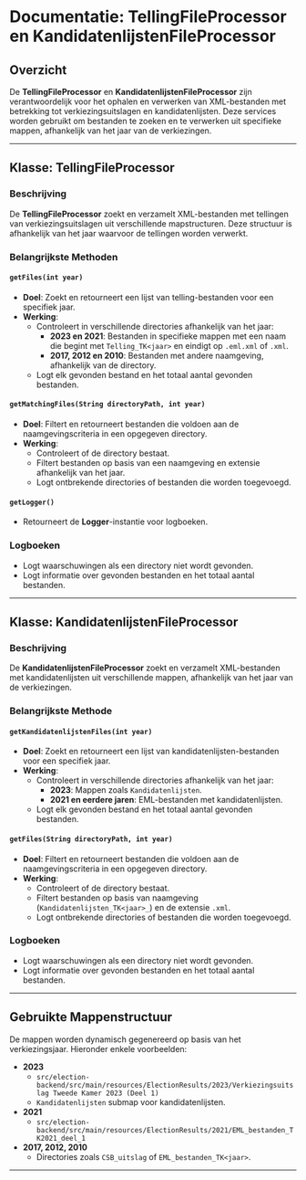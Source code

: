 # Documentatie: TellingFileProcessor en KandidatenlijstenFileProcessor

## Overzicht
De **TellingFileProcessor** en **KandidatenlijstenFileProcessor** zijn verantwoordelijk voor het ophalen en verwerken van XML-bestanden met betrekking tot verkiezingsuitslagen en kandidatenlijsten. Deze services worden gebruikt om bestanden te zoeken en te verwerken uit specifieke mappen, afhankelijk van het jaar van de verkiezingen.

---

## Klasse: TellingFileProcessor

### Beschrijving
De **TellingFileProcessor** zoekt en verzamelt XML-bestanden met tellingen van verkiezingsuitslagen uit verschillende mapstructuren. Deze structuur is afhankelijk van het jaar waarvoor de tellingen worden verwerkt.

### Belangrijkste Methoden

#### `getFiles(int year)`
- **Doel**: Zoekt en retourneert een lijst van telling-bestanden voor een specifiek jaar.
- **Werking**:
    - Controleert in verschillende directories afhankelijk van het jaar:
        - **2023 en 2021**: Bestanden in specifieke mappen met een naam die begint met `Telling_TK<jaar>` en eindigt op `.eml.xml` of `.xml`.
        - **2017, 2012 en 2010**: Bestanden met andere naamgeving, afhankelijk van de directory.
    - Logt elk gevonden bestand en het totaal aantal gevonden bestanden.

#### `getMatchingFiles(String directoryPath, int year)`
- **Doel**: Filtert en retourneert bestanden die voldoen aan de naamgevingscriteria in een opgegeven directory.
- **Werking**:
    - Controleert of de directory bestaat.
    - Filtert bestanden op basis van een naamgeving en extensie afhankelijk van het jaar.
    - Logt ontbrekende directories of bestanden die worden toegevoegd.

#### `getLogger()`
- Retourneert de **Logger**-instantie voor logboeken.

### Logboeken
- Logt waarschuwingen als een directory niet wordt gevonden.
- Logt informatie over gevonden bestanden en het totaal aantal bestanden.

---

## Klasse: KandidatenlijstenFileProcessor

### Beschrijving
De **KandidatenlijstenFileProcessor** zoekt en verzamelt XML-bestanden met kandidatenlijsten uit verschillende mappen, afhankelijk van het jaar van de verkiezingen.

### Belangrijkste Methode

#### `getKandidatenlijstenFiles(int year)`
- **Doel**: Zoekt en retourneert een lijst van kandidatenlijsten-bestanden voor een specifiek jaar.
- **Werking**:
    - Controleert in verschillende directories afhankelijk van het jaar:
        - **2023**: Mappen zoals `Kandidatenlijsten`.
        - **2021 en eerdere jaren**: EML-bestanden met kandidatenlijsten.
    - Logt elk gevonden bestand en het totaal aantal gevonden bestanden.

#### `getFiles(String directoryPath, int year)`
- **Doel**: Filtert en retourneert bestanden die voldoen aan de naamgevingscriteria in een opgegeven directory.
- **Werking**:
    - Controleert of de directory bestaat.
    - Filtert bestanden op basis van naamgeving (`Kandidatenlijsten_TK<jaar>_`) en de extensie `.xml`.
    - Logt ontbrekende directories of bestanden die worden toegevoegd.

### Logboeken
- Logt waarschuwingen als een directory niet wordt gevonden.
- Logt informatie over gevonden bestanden en het totaal aantal bestanden.

---

## Gebruikte Mappenstructuur

De mappen worden dynamisch gegenereerd op basis van het verkiezingsjaar. Hieronder enkele voorbeelden:

- **2023**
    - `src/election-backend/src/main/resources/ElectionResults/2023/Verkiezingsuitslag Tweede Kamer 2023 (Deel 1)`
    - `Kandidatenlijsten` submap voor kandidatenlijsten.
- **2021**
    - `src/election-backend/src/main/resources/ElectionResults/2021/EML_bestanden_TK2021_deel_1`
- **2017, 2012, 2010**
    - Directories zoals `CSB_uitslag` of `EML_bestanden_TK<jaar>`.

---